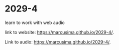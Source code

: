 # 2029-4
learn to work with web audio 

link to website: https://marcusima.github.io/2029-4/.

Link to audio: https://marcusima.github.io/2029-4/.
